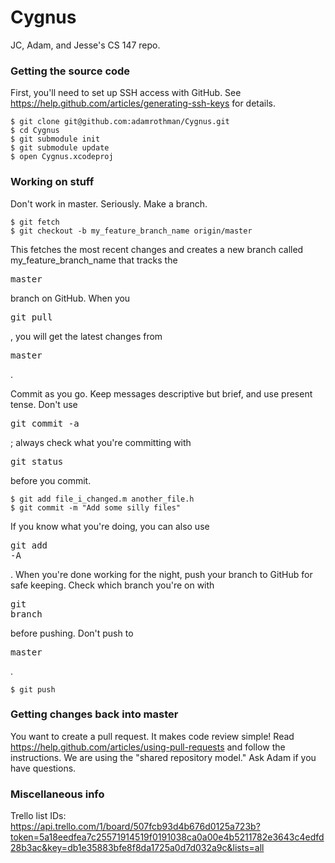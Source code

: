 # Cygnus
JC, Adam, and Jesse's CS 147 repo.

### Getting the source code
First, you'll need to set up SSH access with GitHub. See https://help.github.com/articles/generating-ssh-keys for details.

    $ git clone git@github.com:adamrothman/Cygnus.git
    $ cd Cygnus
    $ git submodule init
    $ git submodule update
    $ open Cygnus.xcodeproj

### Working on stuff
Don't work in master. Seriously. Make a branch.

    $ git fetch
    $ git checkout -b my_feature_branch_name origin/master

This fetches the most recent changes and creates a new branch called my_feature_branch_name that tracks the <pre>master</pre> branch on GitHub. When you <pre>git pull</pre>, you will get the latest changes from <pre>master</pre>.

Commit as you go. Keep messages descriptive but brief, and use present tense. Don't use <pre>git commit -a</pre>; always check what you're committing with <pre>git status</pre> before you commit.

    $ git add file_i_changed.m another_file.h
    $ git commit -m "Add some silly files"

If you know what you're doing, you can also use <pre>git add -A</pre>. When you're done working for the night, push your branch to GitHub for safe keeping. Check which branch you're on with <pre>git branch</pre> before pushing. Don't push to <pre>master</pre>.

    $ git push

### Getting changes back into master
You want to create a pull request. It makes code review simple! Read https://help.github.com/articles/using-pull-requests and follow the instructions. We are using the "shared repository model." Ask Adam if you have questions.

### Miscellaneous info
Trello list IDs:  
https://api.trello.com/1/board/507fcb93d4b676d0125a723b?token=5a18eedfea7c25571914519f0191038ca0a00e4b5211782e3643c4edfd28b3ac&key=db1e35883bfe8f8da1725a0d7d032a9c&lists=all
